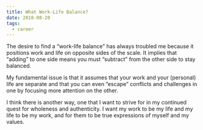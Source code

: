 ```yaml
---
title: What Work-Life Balance?
date: 2018-08-20
tags: 
  - career
---
```


The desire to find a “work-life balance” has always troubled me because it positions work and life on opposite sides of the scale. It implies that “adding” to one side means you must “subtract” from the other side to stay balanced.
<!-- excerpt -->

My fundamental issue is that it assumes that your work and your (personal) life are separate and that you can even “escape” conflicts and challenges in one by focusing more attention on the other. 

I think there is another way, one that I want to strive for in my continued quest for wholeness and authenticity. I want my work to be my life and my life to be my work, and for them to be true expressions of myself and my values.